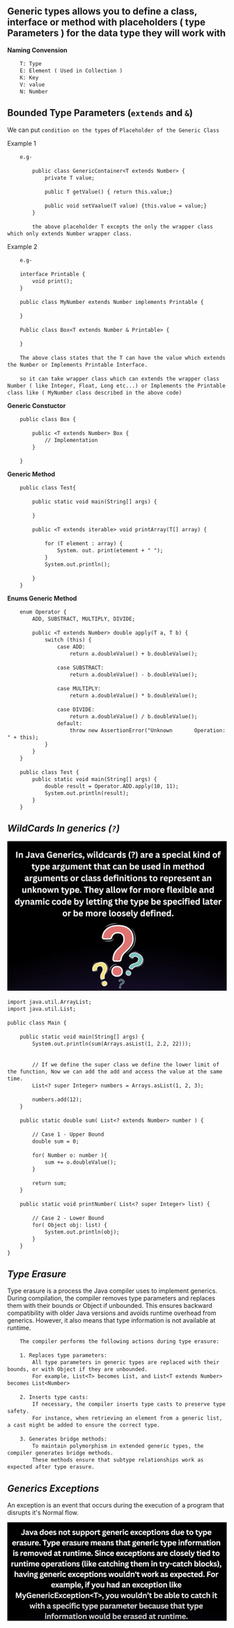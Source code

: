 ## Generic types allows you to define a class, interface or method with placeholders ( type Parameters ) for the data type they will work with


**Naming Convension** <br>

        T: Type
        E: Element ( Used in Collection )
        K: Key
        V: value
        N: Number

## **Bounded Type Parameters (`extends` and `&`)**

We can put `condition on the types` of `Placeholder of the Generic Class`

Example 1

        e.g-

            public class GenericContainer<T extends Number> {
                private T value;

                public T getValue() { return this.value;}

                public void setVaalue(T value) {this.value = value;}
            }

            the above placeholder T excepts the only the wrapper class which only extends Number wrapper class.


Example 2

        e.g-

        interface Printable {
            void print();
        }

        public class MyNumber extends Number implements Printable {

        }

        Public class Box<T extends Number & Printable> {

        }

        The above class states that the T can have the value which extends the Number or Implements Printable Interface.

        so it can take wrapper class which can extends the wrapper class Number ( like Integer, Float, Long etc...) or Implements the Printable class like ( MyNumber class described in the above code)

**Generic Constuctor**

        public class Box {

            public <T extends Number> Box {
                // Implementation
            } 

        }

**Generic Method**

        public class Test{

            public static void main(String[] args) {

            }

            public <T extends iterable> void printArray(T[] array) {

                for (T element : array) {
                    System. out. print(etement + " ");
                }
                System.out.println();

            }
        }

**Enums Generic Method**

        enum Operator {
            ADD, SUBSTRACT, MULTIPLY, DIVIDE;

            public <T extends Number> double apply(T a, T b) {
                switch (this) {
                    case ADD:
                        return a.doubleValue() + b.doubleValue();

                    case SUBSTRACT:
                        return a.doubleValue() - b.doubleValue();

                    case MULTIPLY:
                        return a.doubleValue() * b.doubleValue();

                    case DIVIDE:
                        return a.doubleValue() / b.doubleValue();
                    default:
                        throw new AssertionError("Unknown       Operation: " + this);
                }
            }
        }

        public class Test {
            public static void main(String[] args) {
                double result = Operator.ADD.apply(10, 11);
                System.out.println(result);
            }
        }

## *WildCards In generics (`?`)*

![alt text](image-3.png)



    import java.util.ArrayList;
    import java.util.List;

    public class Main {

        public static void main(String[] args) {
            System.out.println(sum(Arrays.asList(1, 2.2, 22)));


            // If we define the super class we define the lower limit of the function, Now we can add the add and access the value at the same time.
            List<? super Integer> numbers = Arrays.asList(1, 2, 3);

            numbers.add(12);
        }

        public static double sum( List<? extends Number> number ) {

            // Case 1 - Upper Bound
            double sum = 0;

            for( Number o: number ){
                sum += o.doubleValue();
            }

            return sum;
        }

        public static void printNumber( List<? super Integer> list) {

            // Case 2 - Lower Bound
            for( Object obj: list) {
                System.out.println(obj);
            }
        }
    }


## *Type Erasure*


Type erasure is a process the Java compiler uses to implement generics. During compilation, the compiler removes type parameters and replaces them with their bounds or Object if unbounded. This ensures backward compatibility with older Java versions and avoids runtime overhead from generics. However, it also means that type information is not available at runtime.

        The compiler performs the following actions during type erasure: 

        1. Replaces type parameters:
            All type parameters in generic types are replaced with their bounds, or with Object if they are unbounded. 
            For example, List<T> becomes List, and List<T extends Number> becomes List<Number>

        2. Inserts type casts:
            If necessary, the compiler inserts type casts to preserve type safety. 
            For instance, when retrieving an element from a generic list, a cast might be added to ensure the correct type.

        3. Generates bridge methods:
            To maintain polymorphism in extended generic types, the compiler generates bridge methods. 
            These methods ensure that subtype relationships work as expected after type erasure.

## *Generics Exceptions*

An exception is an event that occurs during the execution of a program that disrupts it's Normal flow.

![alt text](image-4.png)



